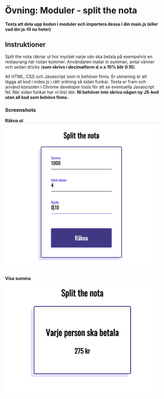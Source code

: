 # Övning: Moduler - split the nota

**Testa att dela upp koden i moduler och importera dessa i din main.js (eller vad din js-fil nu heter)**


## Instruktioner

Split the nota räknar ut hur mycket varje vän ska betala på exempelvis en restaurang när notan kommer. Användaren matar in summan, antal vänner och sedan dricks (**som skrivs i decimalform d.v.s 10% blir 0.10**).

All HTML, CSS och Javascript som ni behöver finns. Er utmaning är att lägga all kod i index.js i rätt ordning så sidan funkar. Testa er fram och använd konsolen i Chrome developer tools för att se eventuella Javascript fel. När sidan funkar har ni löst det. **Ni behöver inte skriva någon ny JS-kod utan all kod som behövs finns.**



### Screenshots

**Räkna ut**
![alt text](screenshots/Screen-calculate.png)

**Visa summa**
![alt text](screenshots/Screen-result.png)
